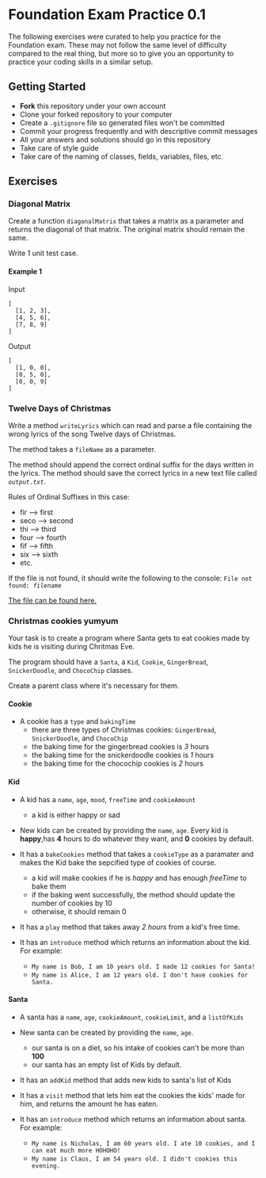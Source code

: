 # Foundation Exam Practice 0.1
The following exercises were curated to help you practice for the Foundation exam.
These may not follow the same level of difficulty compared to the real thing, 
but more so to give you an opportunity to practice your coding skills in a similar setup.

## Getting Started

- **Fork** this repository under your own account
- Clone your forked repository to your computer
- Create a `.gitignore` file so generated files won't be committed
- Commit your progress frequently and with descriptive commit messages
- All your answers and solutions should go in this repository
- Take care of style guide
- Take care of the naming of classes, fields, variables, files, etc.

## Exercises


### Diagonal Matrix

Create a function `diagonalMatrix` that takes a matrix as a parameter and returns the diagonal of that matrix. 
The original matrix should remain the same.

Write 1 unit test case.

#### Example 1

Input

```text
[
  [1, 2, 3],
  [4, 5, 6],
  [7, 8, 9]
]
```

Output

```text
[
  [1, 0, 0],
  [0, 5, 0],
  [0, 0, 9]
]
```


### Twelve Days of Christmas

Write a method `writeLyrics` which can read and parse a file containing the wrong lyrics of the song 
Twelve days of Christmas.

The method takes a `fileName` as a parameter.

The method should append the correct ordinal suffix for the days written in the lyrics. 
The method should save the correct lyrics in a new text file called *`output.txt`*.

Rules of Ordinal Suffixes in this case: 
- fir --> first
- seco --> second
- thi --> third
- four --> fourth
- fif --> fifth
- six --> sixth
- etc.

If the file is not found, it should write the following to the console: `File not found: `*`filename`*

[The file can be found here.](./lyrics.txt)


### Christmas cookies yumyum

Your task is to create a program where Santa gets to eat
cookies made by kids he is visiting during Chritmas Eve.

The program should have a `Santa`, a `Kid`, `Cookie`, `GingerBread`, `SnickerDoodle`, and `ChocoChip` classes.

Create a parent class where it's necessary for them.


#### Cookie

- A cookie has a `type` and `bakingTime`
  - there are three types of Christmas cookies: `GingerBread`, `SnickerDoodle`, and `ChocoChip`
  - the baking time for the gingerbread cookies is *3* hours
  - the baking time for the snickerdoodle cookies is *1* hours
  - the baking time for the chocochip cookies is *2* hours
 

#### Kid

- A kid has a `name`, `age`, `mood`, `freeTime` and `cookieAmount`
  - a kid is either happy or sad
 
- New kids can be created by providing the `name`, `age`.
  Every kid is **happy**,has **4** hours to do whatever they want, and **0**  cookies by default.
  
- It has a `bakeCookies` method that takes a `cookieType` as a paramater and makes the Kid bake the sepcified type of cookies of course.
  - a kid will make cookies if he is *happy* and has enough *freeTime* to bake them 
  - if the baking went successfully, the method should update the number of cookies by 10
  - otherwise, it should remain 0

- It has a `play` method that takes away *2 hours* from a kid's free time.

- It has an `introduce` method which returns an information about the kid.
  For example:

  - `My name is Bob, I am 10 years old. I made 12 cookies for Santa!`
  - `My name is Alice, I am 12 years old. I don't have cookies for Santa.`


#### Santa
- A santa has a `name`, `age`, `cookieAmount`, `cookieLimit`, and a `listOfKids`

- New santa can be created by providing the `name`, `age`.
  - our santa is on a diet, so his intake of cookies can't be more than **100**
  - our santa has an empty list of Kids by default.

- It has an `addKid` method that adds new kids to santa's list of Kids

- It has a `visit` method that lets him eat the cookies the kids' made for him, and returns the amount he has eaten.

- It has an `introduce` method which returns an information about santa.
  For example:

  - `My name is Nicholas, I am 60 years old. I ate 10 cookies, and I can eat much more HOHOHO!`
  - `My name is Claus, I am 54 years old. I didn't cookies this evening.`

